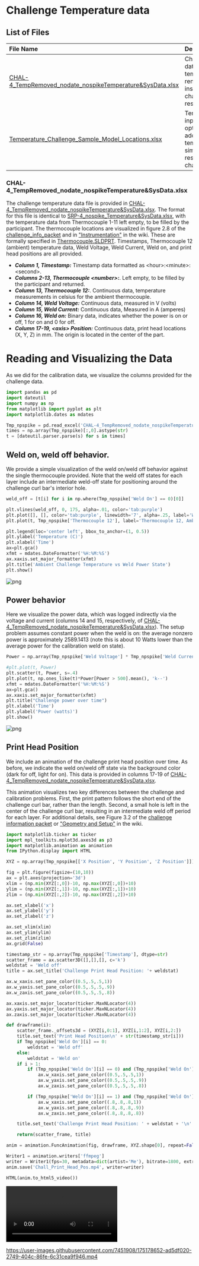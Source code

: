 # Challenge Temperature data
## List of Files
|File Name| Description|
|:---|:---|
|[CHAL-4_TempRemoved_nodate_nospikeTemperature&SysData.xlsx](https://github.com/SRP-AM/SRP_AM_Prediction_Challenge/blob/main/Temperature/ChalTask/CHAL-4_TempRemoved_nodate_nospikeTemperature%26SysData.xlsx)|Challenge data file with temperatures removed–insert challenge  results here.|
|[Temperature_Challenge_Sample_Model_Locations.xlsx](https://github.com/SRP-AM/SRP_AM_Prediction_Challenge/blob/main/Temperature/ChalTask/Temperature_Challenge_Sample_Model_Locations.xlsx)|Template to input optional additional temperature simulated results–challenge.|

### CHAL-4_TempRemoved_nodate_nospikeTemperature&SysData.xlsx
The challenge temperature data file is provided in [CHAL-4_TempRemoved_nodate_nospikeTemperature&SysData.xlsx](https://github.com/SRP-AM/SRP_AM_Prediction_Challenge/blob/main/Temperature/ChalTask/CHAL-4_TempRemoved_nodate_nospikeTemperature%26SysData.xlsx).
The format for this file is identical to [SRP-4_nospike_Temperature&SysData.xlsx](https://github.com/SRP-AM/SRP_AM_Prediction_Challenge/blob/main/Temperature/CalTask/SRP-4_nospike_Temperature%26SysData.xlsx), with the temperature data from Thermocouple 1-11 left empty, to be filled by the participant.
The thermocouple locations are visualized in figure 2.8 of the [challenge_info_packet](https://github.com/SRP-AM/SRP_AM_Prediction_Challenge/blob/main/challenge_info_packet.pdf) and in ["Instrumentation"](https://github.com/SRP-AM/SRP_AM_Prediction_Challenge/wiki/Calibration-Problem-and-Setup#instrumentation) in the wiki. These are formally specified in [Thermocouple.SLDPRT](https://github.com/SRP-AM/SRP_AM_Prediction_Challenge/blob/main/CAD/CalTask/ModelledAfterPrinting/Accessories/Thermocouple.SLDPRT).
Timestamps, Thermocouple 12 (ambient) temperature data, Weld Voltage, Weld Current, Weld on, and print head positions are all provided.


- ***Column 1, Timestamp:*** Timestamp data formatted as \<hour\>:\<minute\>:\<second\>.
- ***Columns 2-13, Thermocouple \<number\>:***. Left empty, to be filled by the participant and returned.
- ***Column 13, Thermocouple 12:***. Continuous data, temperature measurements in celsius for the ambient thermocouple.
- ***Column 14, Weld Voltage:*** Continuous data, measured in V (volts)
- ***Column 15, Weld Current:*** Continuous data, Measured in A (amperes)
- ***Column 16, Weld on:*** Binary data, indicates whether the power is on or off, 1 for on and 0 for off.
- ***Column 17-19, \<axis\> Position:*** Continuous data, print head locations (X, Y, Z) in mm. The origin is located in the center of the part.

# Reading and Visualizing the Data

As we did for the calibration data, we visualize the columns provided for the challenge data.


```python
import pandas as pd
import dateutil
import numpy as np
from matplotlib import pyplot as plt
import matplotlib.dates as mdates

Tmp_npspike = pd.read_excel('CHAL-4_TempRemoved_nodate_nospikeTemperature&SysData.xlsx', skiprows=5)
times = np.array(Tmp_npspike)[:,0].astype(str)
t = [dateutil.parser.parse(s) for s in times]
```

## Weld on, weld off behavior.

We provide a simple visualization of the weld on/weld off behavior against the single thermocouple provided.
Note that the weld off states for each layer include an intermediate weld-off state for positioning around the challenge curl bar's interior hole.


```python
weld_off = [t[i] for i in np.where(Tmp_npspike['Weld On'] == 0)[0]]

plt.vlines(weld_off, 0, 175, alpha=.01, color='tab:purple')
plt.plot([], [], color='tab:purple', linewidth='7', alpha=.25, label='Weld off')
plt.plot(t, Tmp_npspike['Thermocouple 12'], label='Thermocouple 12, Ambient')

plt.legend(loc='center left', bbox_to_anchor=(1, 0.5))
plt.ylabel('Temperature (C)')
plt.xlabel('Time')
ax=plt.gca()
xfmt = mdates.DateFormatter('%H:%M:%S')
ax.xaxis.set_major_formatter(xfmt)
plt.title('Ambient Challenge Temperature vs Weld Power State')
plt.show()
```



![png](README/output_4_0.png)



## Power behavior

Here we visualize the power data, which was logged indirectly via the voltage and current (columns 14 and 15, respectively, of [CHAL-4_TempRemoved_nodate_nospikeTemperature&SysData.xlsx](https://github.com/SRP-AM/SRP_AM_Prediction_Challenge/blob/main/Temperature/ChalTask/CHAL-4_TempRemoved_nodate_nospikeTemperature%26SysData.xlsx)).
The setup problem assumes constant power when the weld is on: the average nonzero power is approximately 2589.1413 (note this is about 10 Watts lower than the average power for the calibration weld on state).


```python
Power = np.array(Tmp_npspike['Weld Voltage'] * Tmp_npspike['Weld Current'])

#plt.plot(t, Power)
plt.scatter(t, Power, s=.4)
plt.plot(t, np.ones_like(t)*Power[Power > 500].mean(), 'k--')
xfmt = mdates.DateFormatter('%H:%M:%S')
ax=plt.gca()
ax.xaxis.set_major_formatter(xfmt)
plt.title("Challenge power over time")
plt.xlabel('Time')
plt.ylabel('Power (watts)')
plt.show()
```



![png](README/output_6_0.png)



## Print Head Position

We include an animation of the challenge print head position over time.
As before, we indicate the weld on/weld off state via the background color (dark for off, light for on).
This data is provided in columns 17-19 of [CHAL-4_TempRemoved_nodate_nospikeTemperature&SysData.xlsx](https://github.com/SRP-AM/SRP_AM_Prediction_Challenge/blob/main/Temperature/ChalTask/CHAL-4_TempRemoved_nodate_nospikeTemperature%26SysData.xlsx).

This animation visualizes two key differences between the challenge and calibration problems.
First, the print pattern follows the short end of the challenge curl bar, rather than the length.
Second, a small hole is left in the center of the challenge curl bar, resulting in an intermediate weld off period for each layer.
For additional details, see Figure 3.2 of the [challenge information packet](https://github.com/SRP-AM/SRP_AM_Prediction_Challenge/blob/main/challenge_info_packet.pdf) or ["Geometry and Setup"](https://github.com/SRP-AM/SRP_AM_Prediction_Challenge/wiki/Challenge-Problem#geometry-and-setup) in the wiki.


```python
import matplotlib.ticker as ticker
import mpl_toolkits.mplot3d.axes3d as p3
import matplotlib.animation as animation
from IPython.display import HTML

XYZ = np.array(Tmp_npspike[['X Position', 'Y Position', 'Z Position']])

fig = plt.figure(figsize=(10,10))
ax = plt.axes(projection='3d')
xlim = (np.min(XYZ[:,0])-10, np.max(XYZ[:,0])+10)
ylim = (np.min(XYZ[:,1])-10, np.max(XYZ[:,1])+10)
zlim = (np.min(XYZ[:,2])-10, np.max(XYZ[:,2])+10)

ax.set_xlabel('x')
ax.set_ylabel('y')
ax.set_zlabel('z')

ax.set_xlim(xlim)
ax.set_ylim(ylim)
ax.set_zlim(zlim)
ax.grid(False)

timestamp_str = np.array(Tmp_npspike['Timestamp'], dtype=str)
scatter_frame = ax.scatter3D([],[],[], c='k')
weldstat = 'Weld off'
title = ax.set_title('Challenge Print Head Position: '+ weldstat)

ax.w_xaxis.set_pane_color((0.5,.5,.5,1))
ax.w_yaxis.set_pane_color((0.5,.5,.5,.9))
ax.w_zaxis.set_pane_color((0.5,.5,.5,.8))

ax.xaxis.set_major_locator(ticker.MaxNLocator(4))
ax.yaxis.set_major_locator(ticker.MaxNLocator(4))
ax.zaxis.set_major_locator(ticker.MaxNLocator(4))

def drawframe(i):
    scatter_frame._offsets3d = (XYZ[i,0:1], XYZ[i,1:2], XYZ[i,2:])
    title.set_text('Print Head Position\n' + str(timestamp_str[i]))
    if Tmp_npspike['Weld On'][i] == 0:
        weldstat = 'Weld off'
    else:
        weldstat = 'Weld on'
    if i > 1:
        if (Tmp_npspike['Weld On'][i] == 0) and (Tmp_npspike['Weld On'][i-1] == 1):
            ax.w_xaxis.set_pane_color((0.5,.5,.5,1))
            ax.w_yaxis.set_pane_color((0.5,.5,.5,.9))
            ax.w_zaxis.set_pane_color((0.5,.5,.5,.8))

        if (Tmp_npspike['Weld On'][i] == 1) and (Tmp_npspike['Weld On'][i-1] == 0):
            ax.w_xaxis.set_pane_color((.8,.8,.8,1))
            ax.w_yaxis.set_pane_color((.8,.8,.8,.9))
            ax.w_zaxis.set_pane_color((.8,.8,.8,.8))

    title.set_text('Challenge Print Head Position: ' + weldstat + '\n' + str(timestamp_str[i]))

    return(scatter_frame, title)

anim = animation.FuncAnimation(fig, drawframe, XYZ.shape[0], repeat=False, interval=100)#XYZ.shape[0])

Writer1 = animation.writers['ffmpeg']
writer = Writer1(fps=30, metadata=dict(artist='Me'), bitrate=1800, extra_args=['-vcodec', 'libx264'])
anim.save('Chall_Print_Head_Pos.mp4', writer=writer)

HTML(anim.to_html5_video())

```
![](README/Chall_Print_Head_Pos.mp4)


https://user-images.githubusercontent.com/7451908/175178652-ad5df020-2749-404c-86fe-6c31cea9f946.mp4

